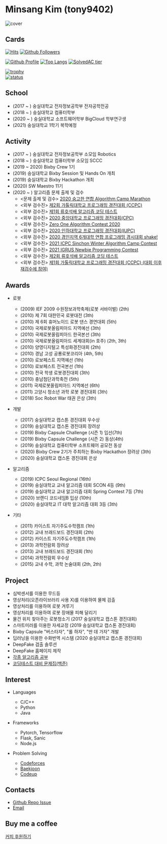 # Minsang Kim (tony9402)


![cover](https://user-images.githubusercontent.com/30228292/101366236-0e64fe80-38e8-11eb-999b-e6eb16ce777b.png)


## Cards

[![Hits](https://hits.seeyoufarm.com/api/count/incr/badge.svg?url=https%3A%2F%2Fgithub.com%2Ftony9402)](https://github.com/tony9402)
[![Github Followers](https://img.shields.io/github/followers/tony9402?color=06d6a0&label=Github%20Followers&style=for-the-badge)](https://github.com/tony9402?tab=followers)

[![Github Profile](https://github-readme-stats.vercel.app/api?username=tony9402&count_private=true&hide=contribs,prs&show_icons=true&theme=vue-dark)](https://github.com/tony9402)
[![Top Langs](https://github-readme-stats.vercel.app/api/top-langs/?username=tony9402&layout=compact&hide=Visual%20Basic)](https://github.com/anuraghazra/github-readme-stats)
[![SolvedAC tier](http://mazassumnida.wtf/api/v2/generate_badge?boj=tony9402)](https://solved.ac/tony9402)

[![trophy](https://github-profile-trophy.vercel.app/?username=tony9402&theme=chalk&row=2&column=4)](https://github.com/ryo-ma/github-profile-trophy)  
[![status](https://github-readme-streak-stats.herokuapp.com/?user=tony9402&)](#)


## School
  - (2017 ~ ) 숭실대학교 전자정보공학부 전자공학전공
  - (2018 ~ ) 숭실대학교 컴퓨터학부
  - (2020 ~ ) 숭실대학교 소프트웨어학부 BigCloud 학부연구생
  - (2021)    숭실대학교 1학기 복학예정


## Activity
  - (2017 ~ ) 숭실대학교 전자정보공학부 소모임 Robotics
  - (2018 ~ ) 숭실대학교 컴퓨터학부 소모임 SCCC
  - (2019 ~ 2020) Bixby Crew 1기
  - (2019) 숭실대학교 Bixby Session 및 Hands On 개최
  - (2019) 숭실대학교 Bixby Hackathon 개최
  - (2020) SW Maestro 11기
  - (2020 ~ ) 알고리즘 문제 출제 및 검수
    - <문제 출제 및 검수> [2020 숭고한 연합 Algorithm Camp Marathon](https://www.acmicpc.net/category/detail/2269)
    - <외부 검수진> [제2회 가톨릭대학교 프로그래밍 경진대회 (CCPC)](https://www.acmicpc.net/contest/view/556)
    - <외부 검수진> [제1회 류호석배 알고리즘 코딩 테스트](https://www.acmicpc.net/contest/view/557)
    - <외부 검수진> [2020 중앙대학교 프로그래밍 경진대회(CPC)](https://www.acmicpc.net/contest/view/549)
    - <외부 검수진> [Zero One Algorithm Contest 2020](https://www.acmicpc.net/contest/view/561)
    - <외부 검수진> [2020 인하대학교 프로그래밍 경진대회(IUPC)](https://www.acmicpc.net/contest/view/580)
    - <외부 검수진> [2020 경인지역 6개대학 연합 프로그래밍 경시대회 shake!](https://www.acmicpc.net/contest/view/591)
    - <외부 검수진> [2021 ICPC Sinchon Winter Algorithm Camp Contest](https://www.acmicpc.net/contest/view/590)
    - <외부 검수진> [2021 IGRUS Newbie Programming Contest](https://www.acmicpc.net/contest/view/601)
    - <외부 검수진> [제2회 류호석배 알고리즘 코딩 테스트](https://www.acmicpc.net/contest/view/603)
    - <외부 검수진> [제1회 가톨릭대학교 프로그래밍 경진대회 (CCPC) (대회 이후 재검수에 참여)](https://www.acmicpc.net/contest/view/486)

## Awards
  - 로봇
    - (2009) IEF 2009 수원정보과학축제(로봇 서바이벌) (2th)
    - (2010) 제 7회 대한민국 로봇대전 (3th)
    - (2010) 제 6회 휴머노이드 로봇 댄스 경연대회 (5th)
    - (2010) 국제로봇올림피아드 지역예선 (3th)
    - (2010) 국제로봇올림피아드 한국본선 (3th)
    - (2010) 국제로봇올림피아드 세계대회(in 호주) (2th, 3th)
    - (2010) 양영디지털고 특성화경진대회 (2th)
    - (2010) 경남 고성 공룡로봇코리아 (4th, 5th)
    - (2010) 로보페스트 지역예선 (1th)
    - (2010) 로보페스트 전국본선 (1th)
    - (2010) 전국 학생 로봇경진대회 (3th)
    - (2010) 충남첨단과학축전 (5th)
    - (2011) 국제로봇올림피아드 지역예선 (6th)
    - (2011) 고양시 청소년 과학 로봇 경진대회 (3th)
    - (2018) Soc Robot War 태권 은상 (3th)
    
  - 개발
    - (2017) 숭실대학교 캡스톤 경진대회 우수상
    - (2019) 숭실대학교 캡스톤 경진대회 장려상
    - (2019) Bixby Capsule Challenge (시즌 1) 입선(7th)
    - (2019) Bixby Capsule Challenge (시즌 2) 동상(4th)
    - (2019) 숭실대학교 컴퓨터학부 소프트웨어 공모전   동상
    - (2020) Bixby Crew 2기가 주최하는 Bixby Hackathon 장려상 (3th)
    - (2020) 숭실대학교 캡스톤 경진대회 은상
    
  - 알고리즘
    - (2019) ICPC Seoul Regional (16th)
    - (2019) 숭실대학교 교내 알고리즘 대회 SCON 4등 (9th)
    - (2019) 숭실대학교 교내 알고리즘 대회 Spring Contest 7등 (7th)
    - (2020) 브랜디 코드네임B 입상 (10th)
    - (2020) 숭실대학교 IT 대학 알고리즘 대회 3등 (3th)
    
  - 기타
    - (2011) 카이스트 자기주도수학캠프 (1th)
    - (2012) 교내 브래드보드 경진대회 (2th)
    - (2012) 카이스트 자기주도수학캠프 (1th)
    - (2013) 과학전람회 장려상
    - (2013) 교내 브래드보드 경진대회 (1th)
    - (2014) 과학전람회 우수상
    - (2015) 교내 수학, 과학 논술대회 (2th, 2th)
    
    
## Project
  - 심박센서를 이용한 무드등
  - 영상처리(오픈라이브러리 사용 X)를 이용하여 물체 검출
  - 영상처리를 이용하여 로봇 겨루기
  - 영상처리를 이용하여 로봇 장애물 피해 달리기
  - 물건 위치 찾아주는 로봇청소기 (2017 숭실대학교 캡스톤 경진대회)
  - 스마트미러를 이용한 자세교정 (2019 숭실대학교 캡스톤 경진대회)
  - Bixby Capsule "버스타자", "롤 하자", "딴 데 가자" 개발
  - 딥러닝을 이용한 수화번역 시스템 (2020 숭실대학교 캡스톤 경진대회)
  - DeepFake 검출 솔루션
  - DeepFake 홈페이지 제작
  - [각종 알고리즘 공부](https://github.com/tony9402/Algorithm_Templates)
  - [코딩테스트 대비 문제집(백준)](https://github.com/tony9402/baekjoon)

## Interest
 - Languages
   - C/C++
   - Python
   - Java
   
 - Frameworks
   - Pytorch, Tensorflow
   - Flask, Sanic
   - Node.js
   
 - Problem Solving
   - [Codeforces](https://codeforces.com/profile/BixbyCrew)
   - [Baekjoon](https://www.acmicpc.net/user/tony9402)
   - [Codeup](https://codeup.kr/userinfo.php?user=tony9402)
  
## Contacts
  - [Github Repo Issue](https://github.com/tony9402/tony9402/issues)
  - [Email](mailto:tony9402@naver.com)

  
## Buy me a coffee

[커피 후원하기](https://donaricano.com/mypage/1684784165_4f_1hR)
